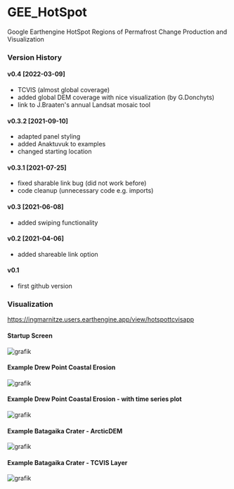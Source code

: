 # GEE_HotSpot
Google Earthengine HotSpot Regions of Permafrost Change Production and Visualization

### Version History
#### v0.4 [2022-03-09]
* TCVIS (almost global coverage)
* added global DEM coverage with nice visualization (by G.Donchyts)
* link to J.Braaten's annual Landsat mosaic tool
#### v0.3.2 [2021-09-10]
* adapted panel styling
* added Anaktuvuk to examples
* changed starting location
#### v0.3.1 [2021-07-25]
* fixed sharable link bug (did not work before)
* code cleanup (unnecessary code e.g. imports)
#### v0.3 [2021-06-08]
* added swiping functionality
#### v0.2 [2021-04-06]
* added shareable link option
#### v0.1
* first github version

### Visualization
https://ingmarnitze.users.earthengine.app/view/hotspottcvisapp
#### Startup Screen
![grafik](https://user-images.githubusercontent.com/4864803/132829830-b1a6f798-8542-40d5-8780-5762d9435d38.png)
#### Example Drew Point Coastal Erosion
![grafik](https://user-images.githubusercontent.com/4864803/132829945-febe202c-75d2-46d4-ad0c-43175fa15050.png)
#### Example Drew Point Coastal Erosion - with time series plot
![grafik](https://user-images.githubusercontent.com/4864803/132830052-eea168af-9f0a-4b85-ba38-82793bb7e3cf.png)
#### Example Batagaika Crater - ArcticDEM
![grafik](https://user-images.githubusercontent.com/4864803/132830161-4b6afc31-12c8-446b-b5a9-86b04951c829.png)
#### Example Batagaika Crater - TCVIS Layer
![grafik](https://user-images.githubusercontent.com/4864803/132830241-9f7e7fe2-3262-4c47-ad0c-0be5621ade4a.png)
